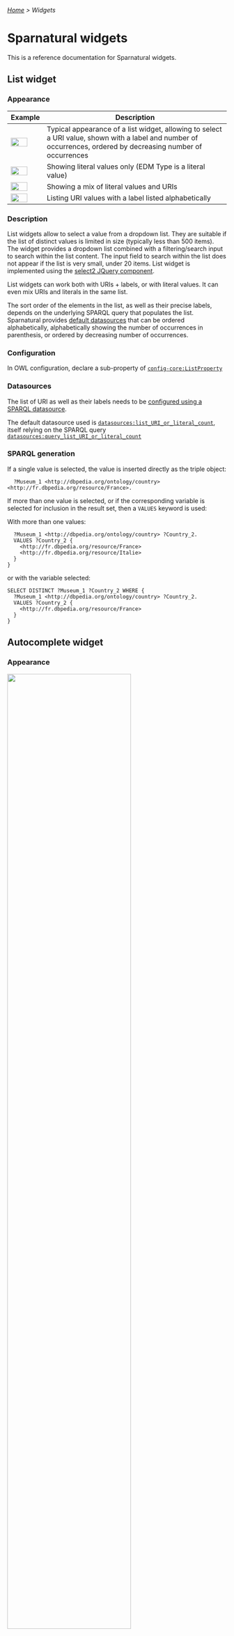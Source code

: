 _[Home](index.html) > Widgets_

# Sparnatural widgets

This is a reference documentation for Sparnatural widgets.

## List widget

### Appearance

|  Example  | Description |
| -----   | ----------- |
| <img src=" https://raw.githubusercontent.com/sparna-git/Sparnatural/master/docs/assets/images/widgets/list-widget-basic.png" width="75%" /> | Typical appearance of a list widget, allowing to select a URI value, shown with a label and number of occurrences, ordered by decreasing number of occurrences |
| <img src="https://raw.githubusercontent.com/sparna-git/Sparnatural/master/docs/assets/images/widgets/list-widget-literals.png" width="75%" /> | Showing literal values only (EDM Type is a literal value) |
| <img src="https://raw.githubusercontent.com/sparna-git/Sparnatural/master/docs/assets/images/widgets/list-widget-mix-literal-URIs.png" width="75%" /> | Showing a mix of literal values and URIs |
| <img src="https://raw.githubusercontent.com/sparna-git/Sparnatural/master/docs/assets/images/widgets/list-widget-literals.png" width="75%" /> | Listing URI values with a label listed alphabetically |


### Description

List widgets allow to select a value from a dropdown list. They are suitable if the list of distinct values is limited in size (typically less than 500 items). The widget provides a dropdown list combined with a filtering/search input to search within the list content. The input field to search within the list does not appear if the list is very small, under 20 items.
List widget is implemented using the [select2 JQuery component](https://select2.org/).

List widgets can work both with URIs + labels, or with literal values. It can even mix URIs and literals in the same list.

The sort order of the elements in the list, as well as their precise labels, depends on the underlying SPARQL query that populates the list. Sparnatural provides [default datasources](http://docs.sparnatural.eu/OWL-based-configuration-datasources.html#preconfigured-datasources-for-a-listproperty) that can be ordered alphabetically, alphabetically showing the number of occurrences in parenthesis, or ordered by decreasing number of occurrences.

### Configuration

In OWL configuration, declare a sub-property of [`config-core:ListProperty`](http://data.sparna.fr/ontologies/sparnatural-config-core#ListProperty)

### Datasources

The list of URI as well as their labels needs to be [configured using a SPARQL datasource](http://docs.sparnatural.eu/OWL-based-configuration-datasources.html#preconfigured-datasources-for-a-listproperty).

The default datasource used is [`datasources:list_URI_or_literal_count`](http://data.sparna.fr/ontologies/sparnatural-config-datasources#list_URI_or_literal_count), itself relying on the SPARQL query [`datasources:query_list_URI_or_literal_count`](http://data.sparna.fr/ontologies/sparnatural-config-datasources#query_list_URI_or_literal_count)

### SPARQL generation

If a single value is selected, the value is inserted directly as the triple object:

```sparql
  ?Museum_1 <http://dbpedia.org/ontology/country> <http://fr.dbpedia.org/resource/France>.
```

If more than one value is selected, or if the corresponding variable is selected for inclusion in the result set, then a `VALUES` keyword is used:

With more than one values:

```sparql
  ?Museum_1 <http://dbpedia.org/ontology/country> ?Country_2.
  VALUES ?Country_2 {
    <http://fr.dbpedia.org/resource/France>
    <http://fr.dbpedia.org/resource/Italie>
  }
}
```

or with the variable selected:

```sparql
SELECT DISTINCT ?Museum_1 ?Country_2 WHERE {
  ?Museum_1 <http://dbpedia.org/ontology/country> ?Country_2.
  VALUES ?Country_2 {
    <http://fr.dbpedia.org/resource/France>
  }
}
```

## Autocomplete widget

### Appearance

<img src=" https://raw.githubusercontent.com/sparna-git/Sparnatural/master/docs/assets/images/widgets/autocomplete-widget.png" width="75%" />

### Description

The autocomplete widget allows to select a URI by typing a few letters, and selecting a value from a list of proposals. The search is triggered when 3 characters at least have been entered. The search is done on one or more properties configured in the widget datasource (it can be configured to search on preferred label as well as synonyms, acronyms, identifiers, etc.).
Autocompletion also works for searching on literal values.
Autocomplete widget is implemented based on [easyautocomplete library](https://github.com/pawelczak/EasyAutocomplete).

### Configuration

In OWL configuration, declare a sub-property of [`config-core:AutocompleteProperty`](http://data.sparna.fr/ontologies/sparnatural-config-core#AutocompleteProperty)

### Datasources

The list of proposals displayed to the user needs to be [configured using a SPARQL datasource](http://docs.sparnatural.eu/OWL-based-configuration-datasources.html#preconfigured-datasources-for-an-autocompleteproperty).
The default datasource used is [`datasources:search_URI_contains`](http://data.sparna.fr/ontologies/sparnatural-config-datasources#search_URI_contains), itself relying on the SPARQL query [`datasources:query_search_URI_contains`](http://data.sparna.fr/ontologies/sparnatural-config-datasources#query_search_URI_contains). If the range is a literal, the default datasource is [`datasources:search_literal_contains`](http://data.sparna.fr/ontologies/sparnatural-config-datasources#search_literal_contains), itself relying on the SPARQL query [`datasources:query_search_literal_contains`](http://data.sparna.fr/ontologies/sparnatural-config-datasources#query_search_literal_contains)

### SPARQL clause

The SPARQL query generation logic is identical to the ListWidget (see above).

## Tree widget

### Appearance

<img src=" https://raw.githubusercontent.com/sparna-git/Sparnatural/master/docs/assets/images/readme/17-tree.png" width="75%" />

### Description

The tree widget allows to select entities from a tree of values, typically a SKOS ConceptScheme. A maximum of 3 values can be selected. The typical behavior is that the complete tree is always shown, even with the values that are never used, which will appear disabled and can't be selected.
Tree widget is implemented using the [JS tree library](https://www.jstree.com/).

### Configuration

In OWL configuration, declare a sub-property of [`config-core:TreeProperty`](http://data.sparna.fr/ontologies/sparnatural-config-core#TreeProperty)

### Datasources

A tree widget requires 2 datasources:
- One to list the root nodes to be displayed (at the first level).
- One to list the children of a node, when a node is clicked.

The root datasource is configured using the [treeRootsDatasource](http://data.sparna.fr/ontologies/sparnatural-config-datasources#treeRootsDatasource) annotation. The default datasource used if none is indicated is [datasources:tree_root_skostopconcept].
The children datasource is configured using the [treeChildrenDatasource](http://data.sparna.fr/ontologies/sparnatural-config-datasources#treeChildrenDatasource) annotation. The default datasource used if none is indicated is [datasources:tree_children_skosnarrower](http://data.sparna.fr/ontologies/sparnatural-config-datasources#tree_children_skosnarrower).

### SPARQL clause


## String search widget

### Appearance
### Description
### Configuration
### Datasources
### SPARQL clause


## Date range widget

### Appearance
### Description
### Configuration
### Datasources
### SPARQL clause


## Year range widget

### Appearance
### Description
### Configuration
### Datasources
### SPARQL clause


## Boolean widget

### Appearance
### Description
### Configuration
### Datasources
### SPARQL clause


## Map widget

### Appearance
### Description
### Configuration
### Datasources
### SPARQL clause


## No selection widget

### Appearance
### Description
### Configuration
### Datasources
### SPARQL clause
